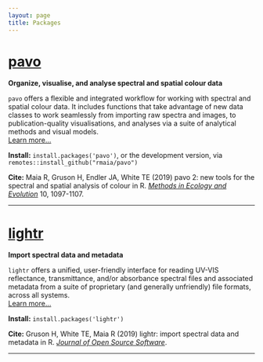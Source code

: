 ```yaml
---
layout: page
title: Packages
---
```


# [pavo](http://pavo.colrverse.com)  
**Organize, visualise, and analyse spectral and spatial colour data** 

`pavo` offers a flexible and integrated workflow for working with spectral and spatial colour data. It includes functions that take advantage of new data classes to work seamlessly from importing raw spectra and images, to publication-quality visualisations, and analyses via a suite of analytical methods and visual models.  
[Learn more...](http://pavo.colrverse.com)

**Install:** `install.packages('pavo')`, or the development version, via `remotes::install_github("rmaia/pavo")`

**Cite:** Maia R, Gruson H, Endler JA, White TE (2019) pavo 2: new tools for the spectral and spatial analysis of colour in R.  [_Methods in Ecology and Evolution_](http://dx.doi.org/10.1111/2041-210X.13174) 10, 1097-1107. 

---

# [lightr](http://lightr.colrverse.com) 
**Import spectral data and metadata**  

`lightr` offers a unified, user-friendly interface for reading UV-VIS reflectance, transmittance, and/or absorbance spectral files and associated metadata from a suite of proprietary (and generally unfriendly) file formats, across all systems.  
[Learn more...](http://lightr.colrverse.com)

**Install:** `install.packages('lightr')` 

**Cite:** Gruson H, White TE, Maia R (2019) lightr: import spectral data and metadata in R. [_Journal of Open Source Software_](https://doi.org/10.21105/joss.01857). 

---